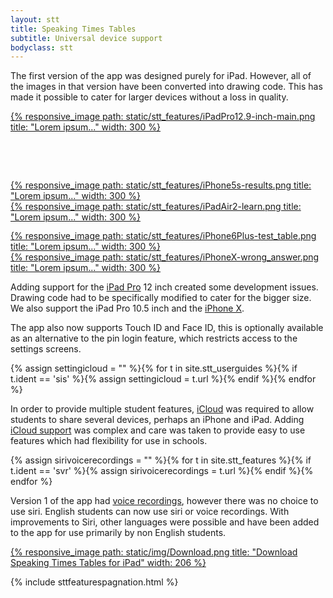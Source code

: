 ```yaml
---
layout: stt
title: Speaking Times Tables
subtitle: Universal device support
bodyclass: stt
---
```


The first version of the app was designed purely for iPad. However, all of the images in that version have been converted into drawing code. This has made it possible to cater for larger devices without a loss in quality.

<div class="container-table">
<div class="row center-horiz">
<div class="col-xs-4">
	<a href="{{ site.baseurl }}/static/stt_features/iPadPro12.9-inch-main.png" class="thickbox">
		{% responsive_image path: static/stt_features/iPadPro12.9-inch-main.png title: "Lorem ipsum..." width: 300 %}
	</a>
</div>
<div class="col-xs-4">
  <div style="margin-top: 15%">
	<a href="{{ site.baseurl }}/static/stt_features/iPhone5s-results.png" class="thickbox">
		{% responsive_image path: static/stt_features/iPhone5s-results.png title: "Lorem ipsum..." width: 300 %}
	</a>
  </div>
</div>
  <div class="col-xs-4">
	<a href="{{ site.baseurl }}/static/stt_features/iPadAir2-learn.png" class="thickbox">
		{% responsive_image path: static/stt_features/iPadAir2-learn.png title: "Lorem ipsum..." width: 300 %}
	</a>
  </div>
</div>

<div class="hidden-xs" style="padding-top: 10px;"></div>
<div class="visible-xs" style="padding-top: 3px;"></div>

<div class="row center-horiz">
  <div class="col-xs-5 col-xs-offset-1">
	<a href="{{ site.baseurl }}/static/stt_features/iPhone6Plus-test_table.png" class="thickbox">
		{% responsive_image path: static/stt_features/iPhone6Plus-test_table.png title: "Lorem ipsum..." width: 300 %}
	</a>
  </div>
  <div class="col-xs-5">
	<a href="{{ site.baseurl }}/static/stt_features/iPhoneX-wrong_answer.png" class="thickbox">
		{% responsive_image path: static/stt_features/iPhoneX-wrong_answer.png title: "Lorem ipsum..." width: 300 %}
	</a>
  </div>
</div>
</div>

Adding support for the <a href="https://www.apple.com/ipad-pro/">iPad Pro</a> 12 inch created some development issues. Drawing code had to be specifically modified to cater for the bigger size. We also support the iPad Pro 10.5 inch and the <a href="https://www.apple.com/uk/iphone-x/">iPhone X</a>.

The app also now supports Touch ID and Face ID, this is optionally available as an alternative to the pin login feature, which restricts access to the settings screens.

{% assign settingicloud = "" %}{% for t in site.stt_userguides %}{% if t.ident == 'sis' %}{% assign settingicloud = t.url %}{% endif %}{% endfor %}

In order to provide multiple student features, <a href="https://www.apple.com/icloud/">iCloud</a> was required to allow students to share several devices, perhaps an iPhone and iPad. Adding <a href="{{ site.baseurl }}{{ settingicloud }}">iCloud support</a> was complex and care was taken to provide easy to use features which had flexibility for use in schools.

{% assign sirivoicerecordings = "" %}{% for t in site.stt_features %}{% if t.ident == 'svr' %}{% assign sirivoicerecordings = t.url %}{% endif %}{% endfor %}

Version 1 of the app had <a href="{{ site.baseurl }}{{ sirivoicerecordings }}">voice recordings</a>, however there was no choice to use siri. English students can now use siri or voice recordings. With improvements to Siri, other languages were possible and have been added to the app for use primarily by non English students.

<div class="container-table">
	<div class="center-block">
		<a href="http://itunes.apple.com/app/id917585923?mt=8&amp;at=1l3voF5&amp;ct=web_home">
			{% responsive_image path: static/img/Download.png title: "Download Speaking Times Tables for iPad" width: 206 %}
		</a>
	</div>
</div>

{% include sttfeaturespagnation.html %}
